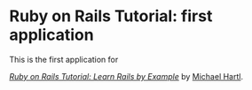 # Ruby on Rails Tutorial: first application

This is the first application for

[*Ruby on Rails Tutorial: Learn Rails by Example*](http://railstutorial.org/)
by [Michael Hartl](http://michaelhartl.com/).